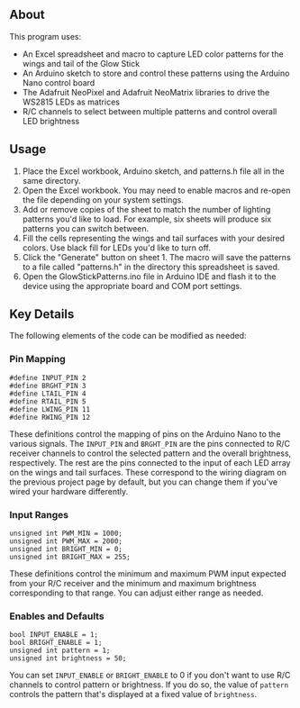 ## About
This program uses:
- An Excel spreadsheet and macro to capture LED color patterns for the wings and tail of the Glow Stick
- An Arduino sketch to store and control these patterns using the Arduino Nano control board
- The Adafruit NeoPixel and Adafruit NeoMatrix libraries to drive the WS2815 LEDs as matrices
- R/C channels to select between multiple patterns and control overall LED brightness

## Usage
1) Place the Excel workbook, Arduino sketch, and patterns.h file all in the same directory.
2) Open the Excel workbook. You may need to enable macros and re-open the file depending on your system settings.
3) Add or remove copies of the sheet to match the number of lighting patterns you'd like to load. For example, six sheets will produce six patterns you can switch between.
4) Fill the cells representing the wings and tail surfaces with your desired colors. Use black fill for LEDs you'd like to turn off.
5) Click the "Generate" button on sheet 1. The macro will save the patterns to a file called "patterns.h" in the directory this spreadsheet is saved. 
6) Open the GlowStickPatterns.ino file in Arduino IDE and flash it to the device using the appropriate board and COM port settings.

## Key Details
The following elements of the code can be modified as needed:

### Pin Mapping
```arduino
#define INPUT_PIN 2
#define BRGHT_PIN 3
#define LTAIL_PIN 4
#define RTAIL_PIN 5
#define LWING_PIN 11
#define RWING_PIN 12
 ```
These definitions control the mapping of pins on the Arduino Nano to the various signals. The `INPUT_PIN` and `BRGHT_PIN` are the pins connected to R/C receiver channels to control the selected pattern and the overall brightness, respectively. The rest are the pins connected to the input of each LED array on the wings and tail surfaces. These correspond to the wiring diagram on the previous project page by default, but you can change them if you've wired your hardware differently. 

### Input Ranges
```arduino
unsigned int PWM_MIN = 1000;
unsigned int PWM_MAX = 2000;
unsigned int BRIGHT_MIN = 0;
unsigned int BRIGHT_MAX = 255;
 ```
These definitions control the minimum and maximum PWM input expected from your R/C receiver and the minimum and maximum brightness corresponding to that range. You can adjust either range as needed.

### Enables and Defaults
```arduino
bool INPUT_ENABLE = 1;
bool BRIGHT_ENABLE = 1;
unsigned int pattern = 1;
unsigned int brightness = 50;
 ```
You can set `INPUT_ENABLE` or `BRIGHT_ENABLE` to 0 if you don't want to use R/C channels to control pattern or brightness. If you do so, the value of `pattern` controls the pattern that's displayed at a fixed value of `brightness`.

